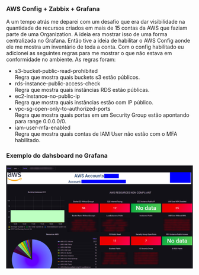 ### AWS Config + Zabbix + Grafana

A um tempo atrás me deparei com um desafio que era dar visibilidade na quantidade de recursos criados em mais de 15 contas da AWS que faziam parte de uma Organization.
A ideia era mostrar isso de uma forma centralizada no Grafana. Então tive a ideia de habilitar o AWS Config aonde ele me mostra um inventário de toda a conta. Com o config habilitado eu adicionei as seguintes regras para me mostrar o que não estava em conformidade no ambiente.
As regras foram:
- s3-bucket-public-read-prohibited<br/>
Regra que mostra quais buckets s3 estão públicos.
- rds-instance-public-access-check<br/>
Regra que mostra quais instâncias RDS estão públicas.
- ec2-instance-no-public-ip<br/>
Regra que mostra quais instâncias estão com IP público.
- vpc-sg-open-only-to-authorized-ports<br/>
Regra que mostra quais portas em um Security Group estão apontando para range 0.0.0.0/0.
- iam-user-mfa-enabled<br/>
Regra que mostra quais contas de IAM User não estão com o MFA habilitado.

### Exemplo do dahsboard no Grafana
![Screenshot](prints/dash-grafana.png)